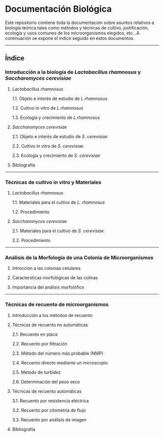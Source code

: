 # **Documentación Biológica**

Este repositorio contiene toda la documentación sobre asuntos relativos a biología teórica tales como métodos y técnicas de cultivo, justificación, ecología y usos comunes de los microorganismos elegidos, etc...A continuación se expone el índice seguido en estos documentos.

-----------------

## Índice

### **Introducción a la biología de *Lactobacillus rhamnosus* y *Saccharomyces cerevisiae***

1. *Lactobacillus rhamnosus*

    1.1. Objeto e interés de estudio de *L.rhamnosus*

    1.2. Cultivo in vitro de *L.rhamnosus*

    1.3. Ecología y crecimiento de *L.rhamnosus*


2. *Saccharomyces cerevisiae*

    2.1. Objeto e interés de estudio de *S. cerevisiae*
    
    2.2. Cultivo in vitro de *S. cerevisiae*
    
    2.3. Ecología y crecimiento de *S. cerevisiae*
    
3. Bibliografía
    
---------------------------------------

### **Técnicas de cultivo in vitro y Materiales**

1. *Lactobacillus rhamnosus*

    1.1. Materiales para el cultivo de *L. rhamnosus*

    1.2. Procedimiento

2. *Saccharomyces cerevisiae*
 
    2.1. Materiales para el cultivo de *S. cerevisiae*
 
    2.2. Procedimiento

---------------------------------------

### **Análisis de la Morfología de una Colonia de Microorganismos**

1. Introcción a las colonias celulares

2. Caractersticas morfológicas de las colinas

3. Importancia del análisis morfolófico

---------------------------------------

### **Técnicas de recuento de microorganismos**

1. Introducción a los métodos de recuento

2. Técnicas de recuento no automáticas

    2.1. Recuento en placa
    
    2.2. Recuento por filtración
    
    2.3. Método del número más probable (NMP)
    
    2.4. Recuento directo mediante un microscopio
    
    2.5. Método de turbidez
    
    2.6. Determinación del peso seco 
    
3. Técnicas de recuento automáticas

    3.1. Recuento por resistencia eléctrica
    
    3.2. Recuento por citometría de flujo
    
    3.3. Recuento por análisis de imagen

4. Bibliografía
